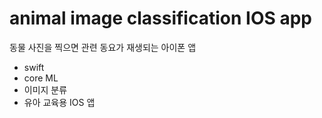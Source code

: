 # animal image classification IOS app
 동물 사진을 찍으면 관련 동요가 재생되는 아이폰 앱
 
- swift
- core ML
- 이미지 분류
- 유아 교육용 IOS 앱
